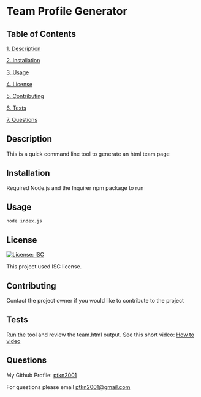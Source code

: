 # Team Profile Generator

## Table of Contents

[1. Description](#description)

[2. Installation](#installation)

[3. Usage](#usage)

[4. License](#license)

[5. Contributing](#contributing)

[6. Tests](#tests)

[7. Questions](#questions)

## Description

This is a quick command line tool to generate an html team page

## Installation

Required Node.js and the Inquirer npm package to run

## Usage

```
node index.js
```

## License

[![License: ISC](https://img.shields.io/badge/License-ISC-blue.svg)](https://opensource.org/licenses/ISC)

This project used ISC license.

## Contributing

Contact the project owner if you would like to contribute to the project

## Tests

Run the tool and review the team.html output. See this short video:
[How to video](https://watch.screencastify.com/v/daFiGzhz0y4EpOmPNKNK)

## Questions

My Github Profile: [ptkn2001](https://github.com/ptkn2001)

For questions please email [ptkn2001@gmail.com](mailto://ptkn2001@gmail.com)
